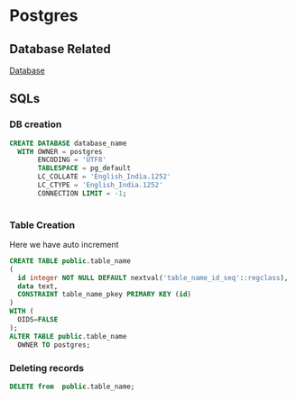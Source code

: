 # Postgres

## Database Related

[Database](database.md)

## SQLs

### DB creation

```sql
CREATE DATABASE database_name
  WITH OWNER = postgres
       ENCODING = 'UTF8'
       TABLESPACE = pg_default
       LC_COLLATE = 'English_India.1252'
       LC_CTYPE = 'English_India.1252'
       CONNECTION LIMIT = -1;
	   
```

### Table Creation

Here we have auto increment

```sql
CREATE TABLE public.table_name
(
  id integer NOT NULL DEFAULT nextval('table_name_id_seq'::regclass),
  data text,
  CONSTRAINT table_name_pkey PRIMARY KEY (id)
)
WITH (
  OIDS=FALSE
);
ALTER TABLE public.table_name
  OWNER TO postgres;
```

### Deleting records

```sql
DELETE from  public.table_name;
```

